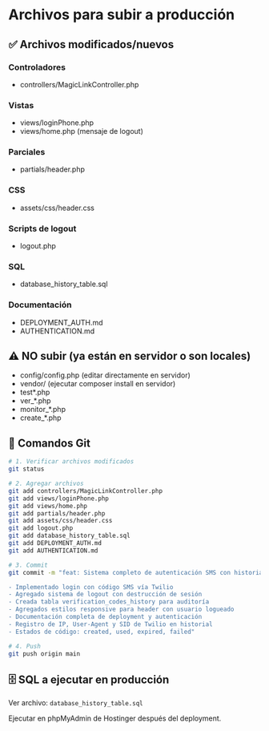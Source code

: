 # Archivos para subir a producción

## ✅ Archivos modificados/nuevos

### Controladores
- controllers/MagicLinkController.php

### Vistas
- views/loginPhone.php
- views/home.php (mensaje de logout)

### Parciales
- partials/header.php

### CSS
- assets/css/header.css

### Scripts de logout
- logout.php

### SQL
- database_history_table.sql

### Documentación
- DEPLOYMENT_AUTH.md
- AUTHENTICATION.md

## ⚠️ NO subir (ya están en servidor o son locales)
- config/config.php (editar directamente en servidor)
- vendor/ (ejecutar composer install en servidor)
- test*.php
- ver_*.php
- monitor_*.php
- create_*.php

## 📝 Comandos Git

```bash
# 1. Verificar archivos modificados
git status

# 2. Agregar archivos
git add controllers/MagicLinkController.php
git add views/loginPhone.php
git add views/home.php
git add partials/header.php
git add assets/css/header.css
git add logout.php
git add database_history_table.sql
git add DEPLOYMENT_AUTH.md
git add AUTHENTICATION.md

# 3. Commit
git commit -m "feat: Sistema completo de autenticación SMS con historial de auditoría

- Implementado login con código SMS vía Twilio
- Agregado sistema de logout con destrucción de sesión
- Creada tabla verification_codes_history para auditoría
- Agregados estilos responsive para header con usuario logueado
- Documentación completa de deployment y autenticación
- Registro de IP, User-Agent y SID de Twilio en historial
- Estados de código: created, used, expired, failed"

# 4. Push
git push origin main
```

## 🗄️ SQL a ejecutar en producción

Ver archivo: `database_history_table.sql`

Ejecutar en phpMyAdmin de Hostinger después del deployment.
